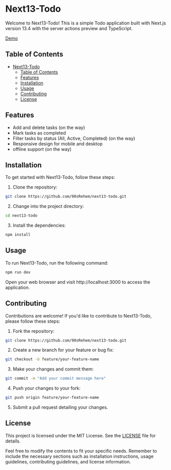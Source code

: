 # Next13-Todo

Welcome to Next13-Todo! This is a simple Todo application built with Next.js version 13.4 with the server actions preview and TypeScript.

[Demo](https://next13-todo-xi.vercel.app/)

## Table of Contents
- [Next13-Todo](#next13-todo)
  - [Table of Contents](#table-of-contents)
  - [Features](#features)
  - [Installation](#installation)
  - [Usage](#usage)
  - [Contributing](#contributing)
  - [License](#license)

## Features

- Add and delete tasks (on the way) 
- Mark tasks as completed
- Filter tasks by status (All, Active, Completed) (on the way)
- Responsive design for mobile and desktop
- offline support (on the way)

## Installation

To get started with Next13-Todo, follow these steps:

1. Clone the repository:

```bash
git clone https://github.com/90sRehem/next13-todo.git
```

2. Change into the project directory:

```bash
cd next13-todo
```

3. Install the dependencies:

```bash
npm install
```

## Usage

To run Next13-Todo, run the following command:

```bash
npm run dev
```

Open your web browser and visit http://localhost:3000 to access the application. 

## Contributing

Contributions are welcome! If you'd like to contribute to Next13-Todo, please follow these steps:

1. Fork the repository:

```bash
git clone https://github.com/90sRehem/next13-todo.git
```

2. Create a new branch for your feature or bug fix:

```bash
git checkout -b feature/your-feature-name
```

3. Make your changes and commit them:

```bash
git commit -m "Add your commit message here"
```

4. Push your changes to your fork:

```bash
git push origin feature/your-feature-name
```

5. Submit a pull request detailing your changes.

## License

This project is licensed under the MIT License. See the [LICENSE](LICENSE) file for details.

Feel free to modify the contents to fit your specific needs. Remember to include the necessary sections such as installation instructions, usage guidelines, contributing guidelines, and license information.
